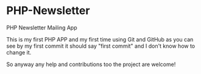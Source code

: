 # PHP-Newsletter
PHP Newsletter Mailing App

This is my first PHP APP and my first time using Git and GitHub as you can see by my first commit it should say "first commit" and I don't know how to change it.

So anyway any help and contributions too the project are welcome!
